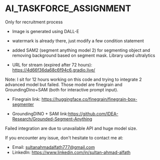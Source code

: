 # AI_TASKFORCE_ASSIGNMENT
Only for recruitment process

- Image is generated using DALL-E
- watermark is already there, just modify a few condition statement
- added SAM2 (segment anything model 2) for segmenting object and removing background based on segment mask. Library used ultralytics

- URL for stream (expired after 72 hours): https://4d66f36da68c6f94c6.gradio.live/


Note: I sit for 12 hours working on this code and trying to integrate 2 advanced model but failed. Those model are finegrain and GroundingDino+SAM (both for interactive prompt input). 

- Finegrain link: https://huggingface.co/finegrain/finegrain-box-segmenter

- GroundingDINO + SAM link:https://github.com/IDEA-Research/Grounded-Segment-Anything

Failed integration are due to unavailable API and huge model size.


If you encounter any issue, don't hesitate to contact me at:
- Email: sultanahmadalfath777@gmail.com
- LinkedIn: https://www.linkedin.com/in/sultan-ahmad-alfath 
